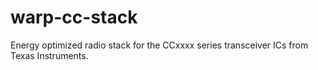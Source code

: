 warp-cc-stack
=============

Energy optimized radio stack for the CCxxxx series transceiver ICs from Texas Instruments.